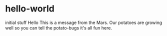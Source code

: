 # hello-world
initial stuff
Hello
This is a message from the Mars. Our potatoes are growing well so you can tell the potato-bugs it's all fun here.
